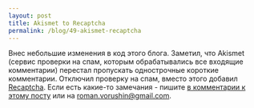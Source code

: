```yaml
---
layout: post
title: Akismet to Recaptcha
permalink: /blog/49-akismet-recaptcha
---
```

Внес небольшие изменения в код этого блога. Заметил, что Akismet (сервис проверки на спам, которым обрабатывались все входящие комментарии) перестал пропускать однострочные короткие комментарии. Отключил проверку на спам, вместо этого добавил [Recaptcha](http://www.google.com/recaptcha). Если есть какие-то замечания - пишите [в комментарии к этому посту](/blog/49-akismet-recaptcha/#add_comment) или на <roman.vorushin@gmail.com>.